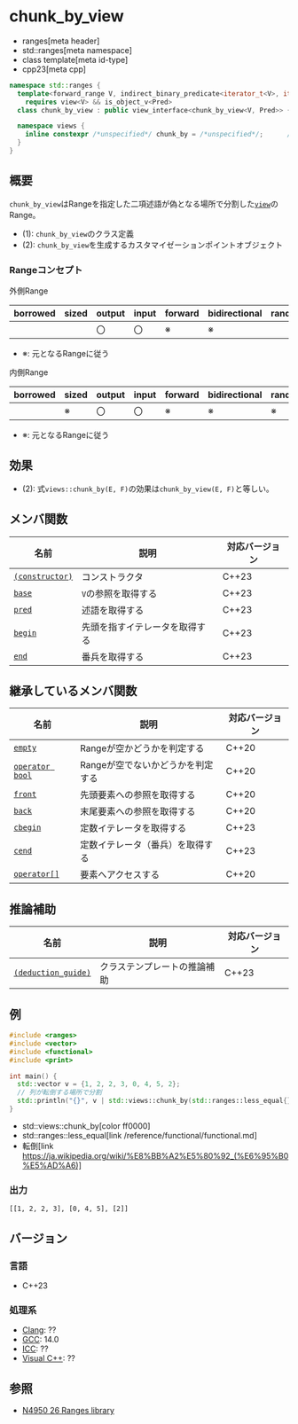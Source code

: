 # chunk_by_view
* ranges[meta header]
* std::ranges[meta namespace]
* class template[meta id-type]
* cpp23[meta cpp]

```cpp
namespace std::ranges {
  template<forward_range V, indirect_binary_predicate<iterator_t<V>, iterator_t<V>> Pred>
    requires view<V> && is_object_v<Pred>
  class chunk_by_view : public view_interface<chunk_by_view<V, Pred>> {…… }; // (1)

  namespace views {
    inline constexpr /*unspecified*/ chunk_by = /*unspecified*/;      // (2)
  }
}
```

## 概要

`chunk_by_view`はRangeを指定した二項述語が偽となる場所で分割した[`view`](view.md)のRange。

- (1): `chunk_by_view`のクラス定義
- (2): `chunk_by_view`を生成するカスタマイゼーションポイントオブジェクト

### Rangeコンセプト

外側Range

| borrowed | sized | output | input | forward | bidirectional | random_access | contiguous | common | viewable | view |
|----------|-------|--------|-------|---------|---------------|---------------|------------|--------|----------|------|
|          |       | 〇     | 〇    | ※      | ※            |               |            |        | ○       | ○   |

- ※: 元となるRangeに従う

内側Range

| borrowed | sized | output | input | forward | bidirectional | random_access | contiguous | common | viewable | view |
|----------|-------|--------|-------|---------|---------------|---------------|------------|--------|----------|------|
|          | ※    | 〇     | 〇    | ※      | ※            | ※            | ※         | ※     | ○       | ○   |

- ※: 元となるRangeに従う

## 効果

- (2): 式`views::chunk_by(E, F)`の効果は`chunk_by_view(E, F)`と等しい。

## メンバ関数

| 名前                                                | 説明                             | 対応バージョン |
|-----------------------------------------------------|----------------------------------|----------------|
| [`(constructor)`](chunk_by_view/op_constructor.md.nolink)  | コンストラクタ                   | C++23          |
| [`base`](chunk_by_view/base.md.nolink)                     | `V`の参照を取得する              | C++23          |
| [`pred`](chunk_by_view/pred.md.nolink)                     | 述語を取得する                   | C++23          |
| [`begin`](chunk_by_view/begin.md.nolink)                   | 先頭を指すイテレータを取得する   | C++23          |
| [`end`](chunk_by_view/end.md.nolink)                       | 番兵を取得する                   | C++23          |

## 継承しているメンバ関数

| 名前                                         | 説明                              | 対応バージョン |
|----------------------------------------------|-----------------------------------|----------------|
| [`empty`](view_interface/empty.md)           | Rangeが空かどうかを判定する       | C++20          |
| [`operator bool`](view_interface/op_bool.md) | Rangeが空でないかどうかを判定する | C++20          |
| [`front`](view_interface/front.md)           | 先頭要素への参照を取得する        | C++20          |
| [`back`](view_interface/back.md)             | 末尾要素への参照を取得する        | C++20          |
| [`cbegin`](view_interface/cbegin.md)         | 定数イテレータを取得する          | C++23          |
| [`cend`](view_interface/cend.md)             | 定数イテレータ（番兵）を取得する  | C++23          |
| [`operator[]`](view_interface/op_at.md)      | 要素へアクセスする                | C++20          |

## 推論補助

| 名前                                                  | 説明                         | 対応バージョン |
|-------------------------------------------------------|------------------------------|----------------|
| [`(deduction_guide)`](chunk_by_view/op_deduction_guide.md.nolink) | クラステンプレートの推論補助 | C++23          |

## 例
```cpp example
#include <ranges>
#include <vector>
#include <functional>
#include <print>

int main() {
  std::vector v = {1, 2, 2, 3, 0, 4, 5, 2};
  // 列が転倒する場所で分割
  std::println("{}", v | std::views::chunk_by(std::ranges::less_equal{}));
}
```
* std::views::chunk_by[color ff0000]
* std::ranges::less_equal[link /reference/functional/functional.md]
* 転倒[link https://ja.wikipedia.org/wiki/%E8%BB%A2%E5%80%92_(%E6%95%B0%E5%AD%A6)]

### 出力
```
[[1, 2, 2, 3], [0, 4, 5], [2]]
```

## バージョン
### 言語
- C++23

### 処理系
- [Clang](/implementation.md#clang): ??
- [GCC](/implementation.md#gcc): 14.0
- [ICC](/implementation.md#icc): ??
- [Visual C++](/implementation.md#visual_cpp): ??

## 参照
- [N4950 26 Ranges library](https://timsong-cpp.github.io/cppwp/n4950/ranges)
